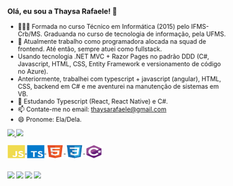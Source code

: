 ### Olá, eu sou a Thaysa Rafaele! 👋

<!--
**ThaysaRafaele/ThaysaRafaele** is a ✨ _special_ ✨ repository because its `README.md` (this file) appears on your GitHub profile.

Here are some ideas to get you started:-->
- 👩🏻‍🎓 Formada no curso Técnico em Informática (2015) pelo IFMS-Crb/MS. Graduanda no curso de tecnologia de informação, pela UFMS.
- 🔭 Atualmente trabalho como programadora alocada na squad de frontend. Até então, sempre atuei como fullstack.
- Usando tecnologia .NET MVC + Razor Pages no padrão DDD (C#, Javascript, HTML, CSS, Entity Framework e versionamento de código no Azure). 
- Anteriormente, trabalhei com typescript + javascript (angular), HTML, CSS, backend em C# e me aventurei na manutenção de sistemas em VB.
- 🌱 Estudando Typescript (React, React Native) e C#.
- 📫 Contate-me no email: thaysarafaele@gmail.com
- 😄 Pronome: Ela/Dela.


<div>
  <a href="https://www.linkedin.com/in/thaysa-lacerda-3a2612154/">
  <img height="180em" src="https://github-readme-stats.vercel.app/api?username=ThaysaRafaele&show_icons=true&theme=dracula&include_all_commits=true&count_private=true"/>
  <img height="180em" src="https://github-readme-stats.vercel.app/api/top-langs/?username=ThaysaRafaele&layout=compact&langs_count=7&theme=dracula"/>
</div>

  <div style="display: inline_block"><br>
  <img align="center" alt="ThayRafa-Js" height="30" width="40" src="https://raw.githubusercontent.com/devicons/devicon/master/icons/javascript/javascript-plain.svg">
  <img align="center" alt="ThayRafa-Ts" height="30" width="40" src="https://raw.githubusercontent.com/devicons/devicon/master/icons/typescript/typescript-plain.svg">
  <img align="center" alt="ThayRafa-HTML" height="30" width="40" src="https://raw.githubusercontent.com/devicons/devicon/master/icons/html5/html5-original.svg">
  <img align="center" alt="ThayRafa-CSS" height="30" width="40" src="https://raw.githubusercontent.com/devicons/devicon/master/icons/css3/css3-original.svg">
  <img align="center" alt="ThayRafa-Csharp" height="30" width="40" src="https://raw.githubusercontent.com/devicons/devicon/master/icons/csharp/csharp-original.svg">
  
</div>

  ##

<div> 
  <a href="https://instagram.com/thaysarafaele" target="_blank"><img src="https://img.shields.io/badge/-Instagram-%23E4405F?style=for-the-badge&logo=instagram&logoColor=white" target="_blank"></a>
  <a href="https://wa.me/5567993455044?text=Olá!!%20Encontrei%20seu%20perfil%20via%20GitHub.."><img src="https://img.shields.io/badge/WhatsApp-25D366?style=for-the-badge&logo=whatsapp&logoColor=white" target="_blank"></a>
  <a href ="mailto:thaysarafaele@gmail.com?Subject=Olá!!%20Encontrei%20seu%20perfil%20via%20GitHub"><img src="https://img.shields.io/badge/-Gmail-%23333?style=for-the-badge&logo=gmail&logoColor=white" target="_blank"></a>
  <a href="https://www.linkedin.com/in/thaysa-lacerda-3a2612154/" target="_blank"><img src="https://img.shields.io/badge/-LinkedIn-%230077B5?style=for-the-badge&logo=linkedin&logoColor=white" target="_blank"></a> 
 
  
  <!--![Snake animation](https://github.com/ThaysaRafaele/ThaysaRafaele/blob/output/github-contribution-grid-snake.svg)-->
 
</div>
